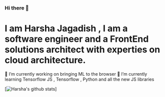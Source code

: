 ### Hi there 👋
# I am Harsha Jagadish , I am a software engineer and a FrontEnd solutions architect with experties on cloud architecture.

🔭 I’m currently working on bringing ML to the browser 
🌱 I’m currently learning Tensorflow JS , Tensorflow , Python and all the new JS libraries

[![Harsha's github stats](https://github-readme-stats.vercel.app/api?username=HarshaJagadish&show_icons=true&theme=buefy&count_private=true)]

<!--
**HarshaJagadish/HarshaJagadish** is a ✨ _special_ ✨ repository because its `README.md` (this file) appears on your GitHub profile.

Here are some ideas to get you started:

- 🔭 I’m currently working on ...
- 🌱 I’m currently learning ...
- 👯 I’m looking to collaborate on ...
- 🤔 I’m looking for help with ...
- 💬 Ask me about ...
- 📫 How to reach me: ...
- 😄 Pronouns: ...
- ⚡ Fun fact: ...
-->
